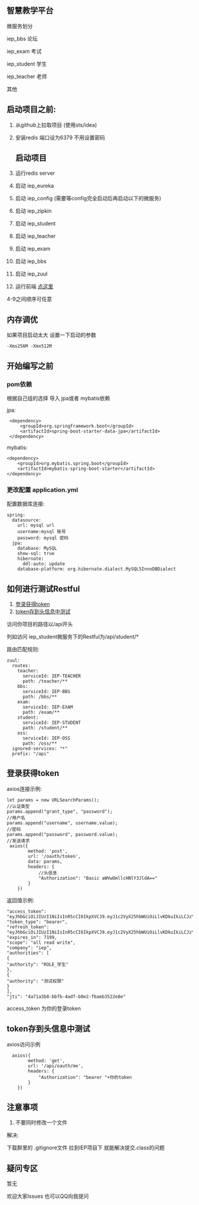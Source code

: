 智慧教学平台
---

微服务划分

iep_bbs  论坛   

iep_exam  考试  

iep_student 学生   

iep_teacher 老师   

其他         

## 启动项目之前:

1. 从github上拉取项目  (使用sts/idea)
2. 安装redis  端口设为6379 不用设置密码
   
   ## 启动项目
3. 运行redis server
4. 启动 iep_eureka
5. 启动 iep_config (需要等config完全启动后再启动以下的微服务)
6. 启动 iep_zipkin
7. 启动 iep_student
8. 启动 iep_teacher
9. 启动 iep_exam
10. 启动 iep_bbs
11. 启动 iep_zuul
12. 运行前端 [点这里](https://github.com/guowenzhuang/ieppage)

4-9之间顺序可任意

## 内存调优

如果项目启动太大 设置一下启动的参数

    -Xms256M -Xmx512M

## 开始编写之前

### pom依赖

根据自己组的选择 导入 jpa或者 mybatis依赖

jpa:

     <dependency>
         <groupId>org.springframework.boot</groupId>
         <artifactId>spring-boot-starter-data-jpa</artifactId>
     </dependency>

mybatis:

    <dependency>
        <groupId>org.mybatis.spring.boot</groupId>
        <artifactId>mybatis-spring-boot-starter</artifactId>
    </dependency>

### 更改配置 application.yml

配置数据库连接:

    spring:
      datasource:
        url: mysql url
        username:mysql 账号
        password: mysql 密码
      jpa:
        database: MySQL
        show-sql: true
        hibernate:
          ddl-auto: update
        database-platform: org.hibernate.dialect.MySQL5InnoDBDialect

## 如何进行测试Restful

1. <a href="#dl">登录获得token</a>
2. <a href="#fw">token存到头信息中测试</a>

访问你项目的路径以/api开头

列如访问 iep_student微服务下的Restful为/api/student/*

路由匹配规则:

    zuul:
      routes:
        teacher:
          serviceId: IEP-TEACHER
          path: /teacher/**
        bbs:
          serviceId: IEP-BBS
          path: /bbs/**
        exam:
          serviceId: IEP-EXAM
          path: /exam/**
        student:
          serviceId: IEP-STUDENT
          path: /student/**
        oss:
          serviceId: IEP-OSS
          path: /oss/**
      ignored-services: "*"
      prefix: "/api"

<h2 id="dl">登录获得token</h2>
axios连接示例:

    let params = new URLSearchParams();
    //认证类型
    params.append("grant_type", "password");
    //用户名
    params.append("username", username.value);
    //密码
    params.append("password", password.value);
    //发送请求
     axios({
            method: 'post',
            url: '/oauth/token',
            data: params,
            headers: {
                //头信息
                "Authorization": "Basic aWVwOmllcHNlY3JldA=="
            }
        })

返回值示例:

    "access_token": "eyJhbGciOiJIUzI1NiIsInR5cCI6IkpXVCJ9.eyJ1c2VyX25hbWUiOiLlvKDkuIkiLCJzY29wZSI6WyJhbGwiLCJyZWFkIiwid3JpdGUiXSwiY29tcGFueSI6ImllcCIsImV4cCI6MTU0NDI4Njc0MSwiYXV0aG9yaXRpZXMiOlt7ImF1dGhvcml0eSI6IlJPTEVf5a2m55SfIn0seyJhdXRob3JpdHkiOiLmtYvor5XmnYPpmZAifV0sImp0aSI6IjRhNzFhM2I4LWJiZmItNGFkZi1iMGUyLWZiYWViMzUyMmU4ZSIsImNsaWVudF9pZCI6ImllcCJ9.b4IPGfD7yPMbYRdpljSMGz5t20mBUUDE4KkzE22NAaI",
    "token_type": "bearer",
    "refresh_token": "eyJhbGciOiJIUzI1NiIsInR5cCI6IkpXVCJ9.eyJ1c2VyX25hbWUiOiLlvKDkuIkiLCJzY29wZSI6WyJhbGwiLCJyZWFkIiwid3JpdGUiXSwiYXRpIjoiNGE3MWEzYjgtYmJmYi00YWRmLWIwZTItZmJhZWIzNTIyZThlIiwiY29tcGFueSI6ImllcCIsImV4cCI6MTU0Njg3MTU0MSwiYXV0aG9yaXRpZXMiOlt7ImF1dGhvcml0eSI6IlJPTEVf5a2m55SfIn0seyJhdXRob3JpdHkiOiLmtYvor5XmnYPpmZAifV0sImp0aSI6ImRkMzVjMjUzLTg1ZTQtNGU1Ny1hM2JkLTRlMWM1YmNhYjA0NCIsImNsaWVudF9pZCI6ImllcCJ9.8q6LhCoUZA5zLFYd11J6j8fb04FGFPsNEDNo0m78sMg",
    "expires_in": 7199,
    "scope": "all read write",
    "company": "iep",
    "authorities": [
    {
    "authority": "ROLE_学生"
    },
    {
    "authority": "测试权限"
    }
    ],
    "jti": "4a71a3b8-bbfb-4adf-b0e2-fbaeb3522e8e"

access_token  为你的登录token

<h2 id="fw">token存到头信息中测试</h2>  
axios访问示例

      axios({
            method: 'get',
            url: '/api/oauth/me',
            headers: {
                "Authorization": "bearer "+你的token
            }
        })

## 注意事项

1. 不要同时修改一个文件

解决:

下载群里的 .gitignore文件 拉到IEP项目下 就能解决提交.class的问题  

## 疑问专区

暂无 

欢迎大家Issues  也可以QQ向我提问  
